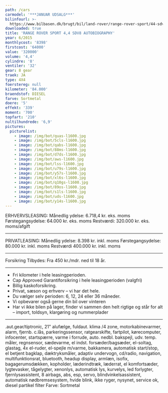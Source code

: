 ```yaml
---
path: /cars
carmodel: '***JANUAR UDSALG***'
bilinfourl: >-
  https://www.bilbasen.dk/brugt/bil/land-rover/range-rover-sport/44-sdv8-autobiography-dynamic-aut-5d/4116364
downloaded: true
title: 'RANGE ROVER SPORT 4,4 SDV8 AUTOBIOGRAPHY'
year: 6/2015
monthlycost: '8398'
firstcost: '64000'
value: '320000'
volume: '4,4'
cylindre: '8'
ventiler: '32'
gear: 8 gear
traek: JA
type: 4X4
foerstereg: null
kilometer: '84.000'
braendstof: DIESEL
farve: Sortmetal
doere: '5'
effekt: '339'
moment: '700'
topfart: '210'
nultilhundrede: '6,9'
pictures:
  picturelist:
    - image: /img/bot/quas-l1600.jpg
    - image: /img/bot/5cls-l1600.jpg
    - image: /img/bot/qabs-l1600.jpg
    - image: /img/bot/88ms-l1600.jpg
    - image: /img/bot/d7ds-l1600.jpg
    - image: /img/bot/aws-l1600.jpg
    - image: /img/bot/lss-l1600.jpg
    - image: /img/bot/u79s-l1600.jpg
    - image: /img/bot/y57s-l1600.jpg
    - image: /img/bot/xl6s-l1600.jpg
    - image: /img/bot/q10gs-l1600.jpg
    - image: /img/bot/89os-l1600.jpg
    - image: /img/bot/s1ls-l1600.jpg
    - image: /img/bot/uds-l1600.jpg
    - image: /img/bot/y14s-l1600.jpg
---
```


ERHVERVSLEASING:
Månedlig ydelse: 6.718,4 kr. eks. moms
Førstegangsydelse: 64.000 kr. eks. moms
Restværdi: 320.000 kr. eks. moms/afgift

---

PRIVATLEASING:
Månedlig ydelse: 8.398 kr. inkl. moms
Førstegangsydelse: 80.000 kr. inkl. moms
Restværdi 400.000 kr. inkl. moms

---

Forsikring Tilbydes:
Fra 450 kr./mdr. ned til 18 år.

---

- Fri kilometer i hele leasingperioden.
- Cap Approved Garantiforsikring i hele leasingperioden (valgfri)
- Billig kaskoforsikring.
- Privat, sæson og erhverv – vi har det hele.
- Du vælger selv perioden: 6, 12, 24 eller 36 måneder.
- Vi opbevarer også gerne din bil over vinteren
- Har vi ikke bilen på lager, finder vi sammen den helt rigtige og står for alt – import, toldsyn, klargøring og nummerplader

---

.aut.gear/tiptronic, 21" alufælge, fuldaut. klima /4 zone, motorkabinevarmer, alarm, fjernb. c.lås, parkeringssensor, ratgearskifte, fartpilot, kørecomputer, infocenter, startspærre, varme i forrude, auto. nedbl. bakspejl, udv. temp. måler, regnsensor, sædevarme, el indst. forsæder/bagsæder, el-soltag, glastag, 4x el-ruder, el-spejle m/varme, bakkamera, automatisk start/stop, el betjent bagklap, dæktryksmåler, adaptiv undervogn, cd/radio, navigation, multifunktionsrat, bluetooth, headup display, armlæn, isofix, bagagerumsdækken, kopholder, læderindtræk, læderrat, el komfortsæder, lygtevasker, tågelygter, xenonlys, automatisk lys, kurvelys, led forlygter, fjernlysassistent, 8 airbags, abs, esp, servo, blindvinkelsassistent, automatisk nødbremsesystem, hvide blink, ikke ryger, nysynet, service ok, diesel partikel filter
Farve: Sortmetal
